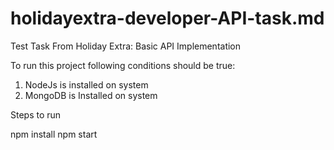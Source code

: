 # holidayextra-developer-API-task.md
Test Task From Holiday Extra: Basic API Implementation

To run this project following conditions should be true:
  
  1. NodeJs is installed on system
  2. MongoDB is Installed on system
  
Steps to run
  
  npm install
  npm start
